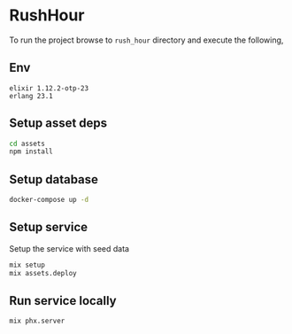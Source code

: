 # RushHour

To run the project browse to `rush_hour` directory and execute the following,

## Env

```
elixir 1.12.2-otp-23
erlang 23.1
```

## Setup asset deps

```sh
cd assets
npm install
```

## Setup database

```sh
docker-compose up -d
```

## Setup service

Setup the service with seed data

```sh
mix setup
mix assets.deploy
```


## Run service locally

```sh
mix phx.server
```
